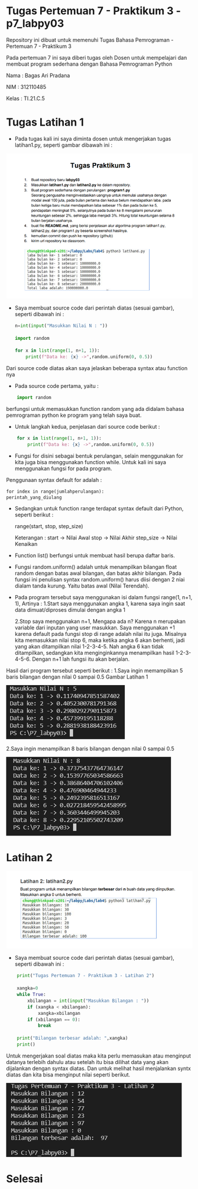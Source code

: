# Tugas Pertemuan 7 - Praktikum 3 - p7_labpy03



Repository ini dibuat untuk memenuhi Tugas Bahasa Pemrograman - Pertemuan 7 - Praktikum 3



Pada pertemuan 7 ini saya diberi tugas oleh Dosen untuk mempelajari dan membuat program sederhana dengan Bahasa Pemrograman Python



Nama    : Bagas Ari Pradana

NIM     : 312110485

Kelas   : TI.21.C.5

# Tugas Latihan 1

* Pada tugas kali ini saya diminta dosen untuk mengerjakan tugas latihan1.py, seperti gambar dibawah ini :

![Gambar 1](ss/Tugas1.png)

* Saya membuat source code dari perintah diatas (sesuai gambar), seperti dibawah ini :
    ```` Python
    n=int(input("Masukkan Nilai N : "))

    import random

    for x in list(range(1, n+1, 1)):
        print(f"Data ke: {x} ->",random.uniform(0, 0.5))
    ````

Dari source code diatas akan saya jelaskan beberapa syntax atau function nya

* Pada source code pertama, yaitu :
```` python
    import random
````
berfungsi untuk memasukkan function random yang ada didalam bahasa pemrograman python ke program yang telah saya buat.
* Untuk langkah kedua, penjelasan dari source code berikut :
```` python
    for x in list(range(1, n+1, 1)):
        print(f"Data ke: {x} ->",random.uniform(0, 0.5))
````
* Fungsi for disini sebagai bentuk perulangan, selain menggunakan for kita juga bisa menggunakan function while. Untuk kali ini saya menggunakan fungsi for pada program.

Penggunaan syntax default for adalah :

    for index in range(jumlahperulangan):
    perintah_yang_diulang

* Sedangkan untuk function range terdapat syntax default dari Python, seperti berikut :

    range(start, stop, step_size)

    Keterangan :
    start -> Nilai Awal
    stop -> Nilai Akhir
    step_size -> Nilai Kenaikan

* Function list() berfungsi untuk membuat hasil berupa daftar baris.
* Fungsi random.uniform() adalah untuk menampilkan bilangan float random dengan batas awal bilangan, dan batas akhir bilangan.
Pada fungsi ini penulisan syntax random.uniform() harus diisi dengan 2 niai dialam tanda kurung. Yaitu batas awal (Nilai Terendah). 
* Pada program tersebut saya menggunakan isi dalam fungsi range(1, n+1, 1), Artinya : 
    1.Start saya menggunakan angka 1, karena saya ingin saat data dimuat/diproses dimulai dengan angka 1

    2.Stop saya menggunakan n+1, Mengapa ada n? Karena n merupakan variable dari inputan yang user masukkan. Saya menggunakan +1 karena default pada fungsi stop di range adalah nilai itu juga. Misalnya kita memasukkan nilai stop 6, maka ketika angka 6 akan berhenti, jadi yang akan ditampilkan nilai 1-2-3-4-5. Nah angka 6 kan tidak ditampilkan, sedangkan kita menginginkannya menampilkan hasil 1-2-3-4-5-6. Dengan n+1 lah fungsi itu akan berjalan.

Hasil dari program tersebut seperti berikut :
1.Saya ingin memampilkan 5 baris bilangan dengan nilai 0 sampai 0.5
Gambar Latihan 1

![Gambar 2](ss/5.png)

2.Saya ingin menampilkan 8 baris bilangan dengan nilai 0 sampai 0.5

![Gambar 3](ss/8.png)

# Latihan 2

![Gambar 4](ss/Tugas2.png)

* Saya membuat source code dari perintah diatas (sesuai gambar), seperti dibawah ini :

```` python
    print("Tugas Pertemuan 7 - Praktikum 3 - Latihan 2")

    xangka=0
    while True:
        xbilangan = int(input("Masukkan Bilangan : "))
        if (xangka < xbilangan):
            xangka=xbilangan
        if (xbilangan == 0):
            break

    print("Bilangan terbesar adalah: ",xangka)
    print()
````
Untuk mengerjakan soal diatas maka kita perlu memasukan atau menginput datanya terlebih dahulu atau setelah itu bisa dilihat data yang akan dijalankan dengan syntax diatas. Dan untuk melihat hasil menjalankan syntx diatas dan kita bisa menginput nilai seperti berikut.

![Gambar 5](ss/Hasil2.png)

# Selesai